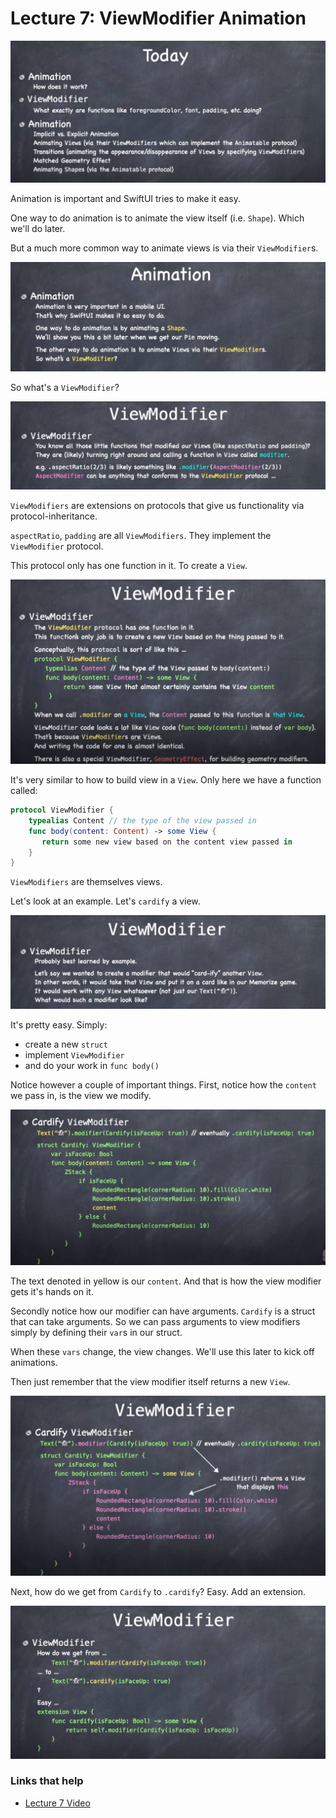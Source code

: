 # Lecture 7: ViewModifier Animation

![](images/1.png)

Animation is important and SwiftUI tries to make it easy.

One way to do animation is to animate the view itself (i.e. `Shape`). Which we'll do later.

But a much more common way to animate views is via their `ViewModifier`s.

![](images/2.png)

So what's a `ViewModifier`?

![](images/3.png)

`ViewModifiers` are extensions on protocols that give us functionality via protocol-inheritance.

`aspectRatio`, `padding` are all `ViewModifiers`. They implement the `ViewModifier` protocol.

This protocol only has one function in it. To create a `View`.

![](images/4.png)

It's very similar to how to build view in a `View`. Only here we have a function called:

```swift
protocol ViewModifier {
	typealias Content // the type of the view passed in
	func body(content: Content) -> some View {
	   return some new view based on the content view passed in
	}
}
```

`ViewModifiers` are themselves views.

Let's look at an example. Let's `cardify` a view.

![](images/5.png)

It's pretty easy. Simply:

- create a new `struct`
- implement `ViewModifier`
- and do your work in `func body()` 

Notice however a couple of important things. First, notice how the `content` we pass in, is the view we modify.

![](images/7.png)

The text denoted in yellow is our `content`. And that is how the view modifier gets it's hands on it.

Secondly notice how our modifier can have arguments. `Cardify` is a struct that can take arguments. So we can pass arguments to view modifiers simply by defining their `var`s in our struct.

When these `vars` change, the view changes. We'll use this later to kick off animations.

Then just remember that the view modifier itself returns a new `View`.

![](images/6.png)

Next, how do we get from `Cardify` to `.cardify`? Easy. Add an extension.

![](images/8.png)



### Links that help

- [Lecture 7 Video](https://www.youtube.com/watch?v=PoeaUMGAx6c&ab_channel=Stanford)


